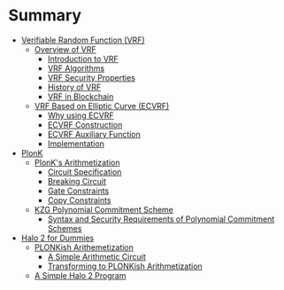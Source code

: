 # Summary

- [Verifiable Random Function (VRF)](./ecvrf/verifiable_random_function.md)
  - [Overview of VRF](./ecvrf/ecvrf_summary/overview_of_vrf.md)
    - [Introduction to VRF](./ecvrf/ecvrf_summary/introduction.md)
    - [VRF Algorithms](./ecvrf/ecvrf_summary/vrf_syntax.md)
    - [VRF Security Properties](./ecvrf/ecvrf_summary/vrf_properties.md)
    - [History of VRF](./ecvrf/ecvrf_summary/vrf_history.md)
    - [VRF in Blockchain](./ecvrf/ecvrf_summary/vrf_in_blockchain.md)
  - [VRF Based on Elliptic Curve (ECVRF)](./ecvrf/ecvrf_construction/vrf_based_on_elliptic_curve.md)
    - [Why using ECVRF](./ecvrf/ecvrf_construction/why_using_ecvrf.md)
    - [ECVRF Construction](./ecvrf/ecvrf_construction/ecvrf_construction.md)
    - [ECVRF Auxiliary Function](./ecvrf/ecvrf_construction/ecvrf_auxiliary_function.md)
    - [Implementation](./ecvrf/ecvrf_construction/implementation_python.md)
- [PlonK](./plonk/chapter.md)
  - [PlonK's Arithmetization](./plonk/arithmetization/section.md)
    - [Circuit Specification](./plonk/arithmetization/circuit_specification.md)
    - [Breaking Circuit](./plonk/arithmetization/breaking_circuit.md)
    - [Gate Constraints](./plonk/arithmetization/gate_constraints.md)
    - [Copy Constraints](./plonk/arithmetization/copy_constraints.md)
  - [KZG Polynomial Commitment Scheme](./plonk/kzg_polynomial_commitment_scheme/section.md)
    - [Syntax and Security Requirements of Polynomial Commitment Schemes](./plonk/kzg_polynomial_commitment_scheme/pcs_definition.md)
    <!-- - [KZG Commitment Scheme](./plonk/kzg_polynomial_commitment_scheme/kzg_commitment.md)
    - [Customized KZG](./plonk/kzg_polynomial_commitment_scheme/kzg_customization.md) -->
- [Halo 2 for Dummies](./halo2_for_dummies/chapter.md)
  <!-- - [Overview](./halo2_for_dummies/overview/section.md) -->
  - [PLONKish Arithemetization](./halo2_for_dummies/plonkish/section.md)
    - [A Simple Arithmetic Circuit](./halo2_for_dummies/plonkish/simple_arithmetic_circuit.md)
    - [Transforming to PLONKish Arithmetization](./halo2_for_dummies/plonkish/transforming_to_plonkish_arithmetization.md)
  - [A Simple Halo 2 Program](./halo2_for_dummies/simple_example/section.md)
